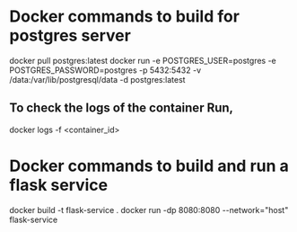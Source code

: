 
# Docker commands to build for postgres server

docker pull postgres:latest
docker run -e POSTGRES_USER=postgres -e POSTGRES_PASSWORD=postgres -p 5432:5432 -v /data:/var/lib/postgresql/data -d postgres:latest

## To check the logs of the container Run,
docker logs -f <container_id>

# Docker commands to build and run a flask service
docker build -t flask-service .
docker run -dp 8080:8080 --network="host" flask-service
